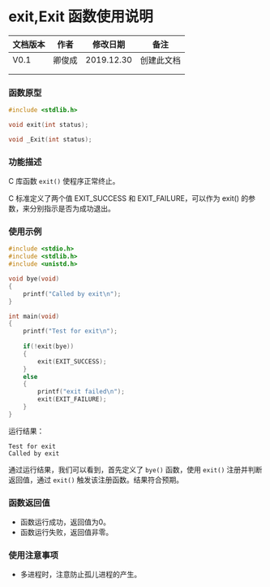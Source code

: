# exit,Exit 函数使用说明





| **文档版本** | **作者** | **修改日期** | **备注**   |
| ------------ | -------- | ------------ | ---------- |
| V0.1         | 卿俊成   | 2019.12.30   | 创建此文档 |
|              |          |              |            |
|              |          |              |            |







### **函数原型**

```c
#include <stdlib.h>

void exit(int status);

void _Exit(int status);
```



### **功能描述**

C 库函数 `exit()` 使程序正常终止。

C 标准定义了两个值 EXIT_SUCCESS 和 EXIT_FAILURE，可以作为 exit() 的参数，来分别指示是否为成功退出。





### **使用示例**

```c
#include <stdio.h>
#include <stdlib.h>
#include <unistd.h>

void bye(void)
{
    printf("Called by exit\n");
}

int main(void)
{
    printf("Test for exit\n");
    
    if(!exit(bye))
    {
        exit(EXIT_SUCCESS);
    }
    else
    {
        printf("exit failed\n");
        exit(EXIT_FAILURE);
    }
}
```

运行结果：

```
Test for exit
Called by exit
```

通过运行结果，我们可以看到，首先定义了 `bye()` 函数，使用 `exit()` 注册并判断返回值，通过 `exit()` 触发该注册函数。结果符合预期。





### **函数返回值**

- 函数运行成功，返回值为0。
- 函数运行失败，返回值非零。







### **使用注意事项**

- 多进程时，注意防止孤儿进程的产生。

